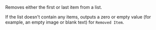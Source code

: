 Removes either the first or last item from a list.

If the list doesn't contain any items, outputs a zero or empty value (for example, an empty image or blank text) for `Removed Item`.
